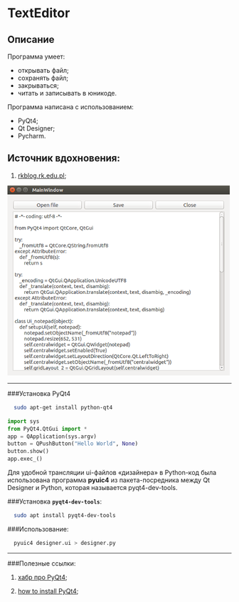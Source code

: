 # TextEditor

## Описание

Программа умеет:

  * открывать файл;
  * сохранять файл;
  * закрываться;
  * читать и записывать в юникоде.
  
Программа написана с использованием:

  * PyQt4;
  * Qt Designer;
  * Pycharm.

## Источник вдохновения:

1) [rkblog.rk.edu.pl][id];

[id]:http://www.rkblog.rk.edu.pl/w/p/simple-text-editor-pyqt4/


<img src="https://github.com/Muhammadsafarali/TextEditor/blob/master/TextEditor.png" width="500">

  ***
###Установка PyQt4

```bash
  sudo apt-get install python-qt4
```

```python
import sys
from PyQt4.QtGui import *
app = QApplication(sys.argv)
button = QPushButton("Hello World", None)
button.show()
app.exec_()
```

Для удобной трансляции ui-файлов «дизайнера» в Python-код была использована программа **pyuic4** 
из пакета-посредника между Qt Designer и Python, которая называется pyqt4-dev-tools.

###Установка **`pyqt4-dev-tools`**:

```bash
  sudo apt install pyqt4-dev-tools
```  
  
###Использование:

```bash
  pyuic4 designer.ui > designer.py
```  
  
  ***
###Полезные ссылки:

1) [хабр про PyQt4][id1];

2) [how to install PyQt4][id2];




[id1]:https://habrahabr.ru/post/75226/
[id2]:http://www.saltycrane.com/blog/2008/01/how-to-install-pyqt4-on-ubuntu-linux/
